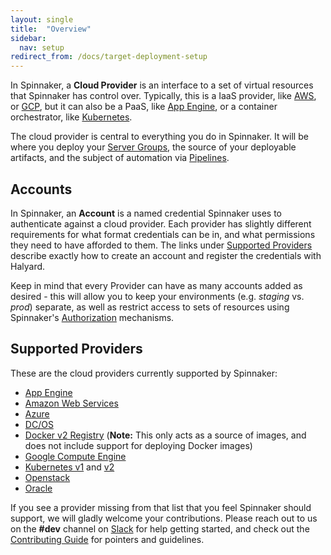 ```yaml
---
layout: single
title:  "Overview"
sidebar:
  nav: setup
redirect_from: /docs/target-deployment-setup
---
```


In Spinnaker, a __Cloud Provider__ is an interface to a set of virtual 
resources that Spinnaker has control over. Typically, this is a IaaS provider, 
like [AWS](https://aws.amazon.com/), or [GCP](https://cloud.google.com), but it 
can also be a PaaS, like [App Engine](https://cloud.google.com/appengine), 
or a container orchestrator, like [Kubernetes](https://kubernetes.io). 

The cloud provider is central to everything you do in Spinnaker. It will be
where you deploy your [Server Groups](/concepts/#server-group), the source of
your deployable artifacts, and the subject of automation via
[Pipelines](/concepts/pipelines).

## Accounts

In Spinnaker, an __Account__ is a named credential Spinnaker uses to
authenticate against a cloud provider. Each provider has slightly different
requirements for what format credentials can be in, and what permissions they
need to have afforded to them. The links under [Supported
Providers](#supported-providers) describe exactly how to create an
account and register the credentials with Halyard.

Keep in mind that every Provider can have as many accounts added as desired -
this will allow you to keep your environments (e.g. _staging_ vs. _prod_)
separate, as well as restrict access to sets of resources using Spinnaker's
[Authorization](/setup/security/authorization) mechanisms.

## Supported Providers

These are the cloud providers currently supported by Spinnaker:

* [App Engine](/setup/providers/appengine)
* [Amazon Web Services](/setup/providers/aws)
* [Azure](/setup/providers/azure)
* [DC/OS](/setup/providers/dcos)
* [Docker v2 Registry](/setup/providers/docker-registry) (__Note:__ This only 
  acts as a source of images, and does not include support for deploying Docker
  images)
* [Google Compute Engine](/setup/providers/gce)
* [Kubernetes v1](/setup/providers/kubernetes) and [v2](/setup/providers/kubernetes-v2)
* [Openstack](/setup/providers/openstack)
* [Oracle](/setup/providers/oracle)

If you see a provider missing from that list that you feel Spinnaker should
support, we will gladly welcome your contributions. Please reach out to us on
the __#dev__ channel on [Slack](http://join.spinnaker.io) for help
getting started, and check out the [Contributing 
Guide](/community/contributing) for pointers and guidelines.
